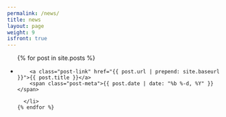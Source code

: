 ```yaml
---
permalink: /news/
title: news
layout: page
weight: 9
isfront: true
---
```


<div class="home">

  <ul class="post-list">
    {% for post in site.posts %}
      <li>

        <a class="post-link" href="{{ post.url | prepend: site.baseurl }}">{{ post.title }}</a>
        <span class="post-meta">{{ post.date | date: "%b %-d, %Y" }}</span>	 

      </li>
    {% endfor %}
  </ul>
</div>
